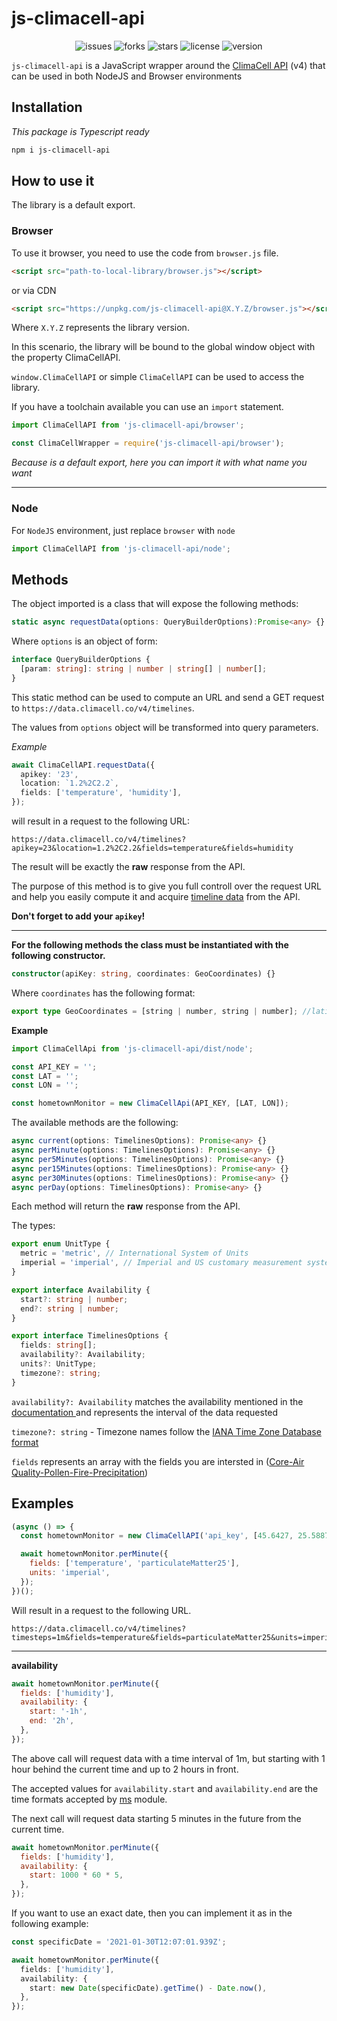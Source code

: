 # js-climacell-api

<div style='text-align:center'>
    <img src='https://img.shields.io/github/issues/GeorgianStan/js-climacell-api' alt='issues'>
    <img src='https://img.shields.io/github/forks/GeorgianStan/js-climacell-api' alt='forks'>
    <img src='https://img.shields.io/github/stars/GeorgianStan/js-climacell-api' alt='stars'>
    <img src='https://img.shields.io/github/license/GeorgianStan/js-climacell-api' alt='license'>
    <img src='https://img.shields.io/github/package-json/v/GeorgianStan/js-climacell-api?color=%237146f9&logo=javascript' alt='version'>
</div>

`js-climacell-api` is a JavaScript wrapper around the [ClimaCell API](https://docs.climacell.co/reference/api-overview) (v4)
that can be used in both NodeJS and Browser environments

## Installation

_This package is Typescript ready_

```bash
npm i js-climacell-api
```

## How to use it

The library is a default export.

### Browser

To use it browser, you need to use the code from `browser.js` file.

```html
<script src="path-to-local-library/browser.js"></script>
```

or via CDN

```html
<script src="https://unpkg.com/js-climacell-api@X.Y.Z/browser.js"></script>
```

Where `X.Y.Z` represents the library version.

In this scenario, the library will be bound to the global window object with the property ClimaCellAPI.

`window.ClimaCellAPI` or simple `ClimaCellAPI` can be used to access the library.

If you have a toolchain available you can use an `import` statement.

```ts
import ClimaCellAPI from 'js-climacell-api/browser';
```

```js
const ClimaCellWrapper = require('js-climacell-api/browser');
```

_Because is a default export, here you can import it with what name you want_

---

### Node

For `NodeJS` environment, just replace `browser` with `node`

```ts
import ClimaCellAPI from 'js-climacell-api/node';
```

## Methods

The object imported is a class that will expose the following methods:

```ts
static async requestData(options: QueryBuilderOptions):Promise<any> {}
```

Where `options` is an object of form:

```ts
interface QueryBuilderOptions {
  [param: string]: string | number | string[] | number[];
}
```

This static method can be used to compute an URL and send a GET request to `https://data.climacell.co/v4/timelines`.

The values from `options` object will be transformed into query parameters.

_Example_

```ts
await ClimaCellAPI.requestData({
  apikey: '23',
  location: `1.2%2C2.2`,
  fields: ['temperature', 'humidity'],
});
```

will result in a request to the following URL:

```
https://data.climacell.co/v4/timelines?apikey=23&location=1.2%2C2.2&fields=temperature&fields=humidity
```

The result will be exactly the **raw** response from the API.

The purpose of this method is to give you full controll over the request URL and help you easily compute it and acquire [timeline data](https://docs.climacell.co/reference/retrieve-timelines-basic) from the API.

**Don't forget to add your `apikey`!**

---

**For the following methods the class must be instantiated with the following constructor.**

```ts
constructor(apiKey: string, coordinates: GeoCoordinates) {}
```

Where `coordinates` has the following format:

```ts
export type GeoCoordinates = [string | number, string | number]; //latitude & longitude
```

**Example**

```ts
import ClimaCellApi from 'js-climacell-api/dist/node';

const API_KEY = '';
const LAT = '';
const LON = '';

const hometownMonitor = new ClimaCellApi(API_KEY, [LAT, LON]);
```

The available methods are the following:

```ts
async current(options: TimelinesOptions): Promise<any> {}
async perMinute(options: TimelinesOptions): Promise<any> {}
async per5Minutes(options: TimelinesOptions): Promise<any> {}
async per15Minutes(options: TimelinesOptions): Promise<any> {}
async per30Minutes(options: TimelinesOptions): Promise<any> {}
async perDay(options: TimelinesOptions): Promise<any> {}
```

Each method will return the **raw** response from the API.

The types:

```ts
export enum UnitType {
  metric = 'metric', // International System of Units
  imperial = 'imperial', // Imperial and US customary measurement systems
}

export interface Availability {
  start?: string | number;
  end?: string | number;
}

export interface TimelinesOptions {
  fields: string[];
  availability?: Availability;
  units?: UnitType;
  timezone?: string;
}
```

`availability?: Availability` matches the availability mentioned in the [documentation ](https://docs.climacell.co/reference/data-layers-overview#timestep-availability) and represents the interval of the data requested

`timezone?: string` - Timezone names follow the [IANA Time Zone Database format](https://docs.climacell.co/reference/api-formats#timezone)

`fields` represents an array with the fields you are intersted in ([Core-Air Quality-Pollen-Fire-Precipitation](https://docs.climacell.co/reference/data-layers-overview))

## Examples

```js
(async () => {
  const hometownMonitor = new ClimaCellAPI('api_key', [45.6427, 25.5887]);

  await hometownMonitor.perMinute({
    fields: ['temperature', 'particulateMatter25'],
    units: 'imperial',
  });
})();
```

Will result in a request to the following URL.

```
https://data.climacell.co/v4/timelines?timesteps=1m&fields=temperature&fields=particulateMatter25&units=imperial&apikey=api_key&location=45.6427,25.5887
```

---

**availability**

```js
await hometownMonitor.perMinute({
  fields: ['humidity'],
  availability: {
    start: '-1h',
    end: '2h',
  },
});
```

The above call will request data with a time interval of 1m, but starting with 1 hour behind the current time and up to 2 hours in front.

The accepted values for `availability.start` and `availability.end` are
the time formats accepted by [ms](https://www.npmjs.com/package/ms) module.

The next call will request data starting 5 minutes in the future from the current time.

```js
await hometownMonitor.perMinute({
  fields: ['humidity'],
  availability: {
    start: 1000 * 60 * 5,
  },
});
```

If you want to use an exact date, then you can implement it as in the following example:

```ts
const specificDate = '2021-01-30T12:07:01.939Z';

await hometownMonitor.perMinute({
  fields: ['humidity'],
  availability: {
    start: new Date(specificDate).getTime() - Date.now(),
  },
});
```

